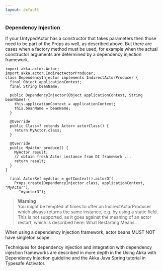 ```yaml
---
layout: default
---
```

### Dependency Injection
If your UntypedActor has a constructor that takes parameters then those need to be part of the Props as well, as described above. But there are cases when a factory method must be used, for example when the actual constructor arguments are determined by a dependency injection framework.
```chsarp
import akka.actor.Actor;
import akka.actor.IndirectActorProducer;
class DependencyInjector implements IndirectActorProducer {
  final Object applicationContext;
  final String beanName;
  
  public DependencyInjector(Object applicationContext, String beanName) {
    this.applicationContext = applicationContext;
    this.beanName = beanName;
  }
  
  @Override
  public Class<? extends Actor> actorClass() {
    return MyActor.class;
  }
  
  @Override
  public MyActor produce() {
    MyActor result;
    // obtain fresh Actor instance from DI framework ...
    return result;
  }
}
  
  final ActorRef myActor = getContext().actorOf(
    Props.create(DependencyInjector.class, applicationContext, "MyActor"),
      "myactor3");
```
>**Warning**<br/>
You might be tempted at times to offer an IndirectActorProducer which always returns the same instance, e.g. by using a static field. This is not supported, as it goes against the meaning of an actor restart, which is described here: What Restarting Means.

When using a dependency injection framework, actor beans MUST NOT have singleton scope.

Techniques for dependency injection and integration with dependency injection frameworks are described in more depth in the Using Akka with Dependency Injection guideline and the Akka Java Spring tutorial in Typesafe Activator.
